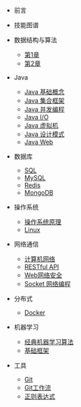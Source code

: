 * 前言

* 技能图谱

* 数据结构与算法

  * [第1章](a/1)
  * [第2章](a/2)

* Java

  * [Java 基础概念](b/3)
  * [Java 集合框架](b/4)
  * [Java 并发编程](b/5)
  * [Java I/O](b/6)
  * [Java 虚拟机](b/7)
  * [Java 设计模式](b/8)
  * [Java Web](b/9)

* 数据库

  * [SQL](数据库/SQL)
  * [MySQL](数据库/MySQL)
  * [Redis](数据库/Redis)
  * [MongoDB](数据库/MongoDB)

* 操作系统

  * [操作系统原理](d/1)
  * [Linux](d/2)

* 网络通信

  * [计算机网络](e/1)
  * [RESTful API](e/2)
  * [Web网络安全](e/3)
  * [Socket 网络编程](e/4)

* 分布式

  * [Docker](f/1)

* 机器学习

  * [经典机器学习算法](g/1)
  * [基础框架](g/2)

* 工具

  * [Git](h/1)
  * [Git工作流](h/2)
  * [正则表达式](h/3)
 